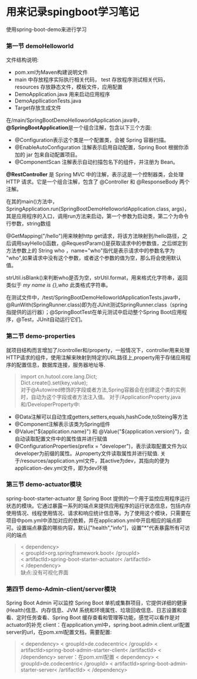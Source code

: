 # 用来记录spingboot学习笔记
使用spring-boot-demo来进行学习
### 第一节 demoHelloworld
文件结构说明:
* pom.xml为Maven构建说明文件
* main 中存放程序实际执行相关代码， test 存放程序测试相关代码，resources 存放静态文件，模板文件，应用配置
* DemoApplication.java 用来启动应用程序
* DemoAppllicationTests.java 
* Target存放生成文件

在/main/SpringBootDemoHelloworldApplication.java中，**@SpringBootApplication**是一个组合注解，包含以下三个方面:
* @Configuration表示这个类是一个配置类，会被 Spring 容器扫描。
* @EnableAutoConfiguration 注解表示启用自动配置，Spring Boot 根据你添加的 jar 包来自动配置项目。
* @ComponentScan 注解表示自动扫描包名下的组件，并注册为 Bean。

**@RestController**  是 Spring MVC 中的注解，表示这是一个控制器类，会处理 HTTP 请求。它是一个组合注解，包含了 @Controller 和 @ResponseBody 两个注解。

在其的main()方法中，SpringApplication.run(SpringBootDemoHelloworldApplication.class, args)，其是应用程序的入口，调用run方法来启动，第一个参数为启动类，第二个为命令行参数，string数组  

@GetMapping("/hello")用来映射http get请求，将该方法映射到/hello路径，之后调用sayHello()函数，@RequestParam()是获取请求中的参数值，之后绑定到方法参数上的 String who ，name="who"指代是表示请求中的参数名字为 "who",如果请求中没有这个参数，或者这个参数的值为空，那么将会使用默认值。

strUtil.isBlank()来判断who是否为空，strUtil.format，用来格式化字符串，返回类似于 _my name is {},who_ 此类格式字符串。

在测试文件中，/test/SpringBootDemoHelloworldApplicationTests.java中，@RunWith(SpringRunner.class)即为在JUnit测试SpringRunner.class（spring指提供的运行器）；@SpringBootTest在单元测试中启动整个Spring Boot应用程序，@Test，JUnit自动运行它们。

### 第二节 demo-properties  
就项目结构而言增加了/controller和/property，一般情况下，controller用来处理HTTP请求的组件，使用注解来映射到特定的URL路径上,property用于存储应用程序的配置信息，数据库连接，服务器地址等.    
>import cn.hutool.core.lang.Dict;  
>Dict.create().set(key,value);  
对于@Autowired修饰的字段或者方法,Spring容器会在创建这个类的实例时，自动为这个字段或者方法注入值。
对于/ApplicationProperty.java和/DeveloperProperty中:
* @Data注解可以自动生成getters,setters,equals,hashCode,toSteing等方法
* @Component注解表示该类为Spring组件  
* @Value("${application.name}") 和 @Value("${application.version}")，会自动读取配置文件中的属性值并进行赋值
* @ConfigurationProperties(prefix = "developer")，表示读取配置文件为以developer为前缀的属性。从property文件读取属性并进行赋值.
关于/resources/application.yml文件，其active为dev，其指向的便为application-dev.yml文件，即为dev环境

### 第三节 demo-actuator模块
spring-boot-starter-actuator 是 Spring Boot 提供的一个用于监控应用程序运行状态的模块。它通过暴露一系列的端点来提供应用程序的运行状态信息，包括内存使用情况、线程使用情况、请求和响应统计信息等。为了使用这个模块，只需要在项目中pom.yml中添加对应的依赖，并在application.yml中开启相应的端点即可。设置端点暴露的哪些内容，默认["health","info"]，设置"*"代表暴露所有可访问的端点
>< dependency>  
>    < groupId>org.springframework.boot< /groupId>  
>    < artifactId>spring-boot-starter-actuator< /artifactId>  
>< /dependency>    
缺点:没有可视化界面  

### 第四节 demo-Admin-client/server模块
Spring Boot Admin 可以监控 Spring Boot 单机或集群项目，它提供详细的健康 (Health)信息、内存信息、JVM 系统和环境属性、垃圾回收信息、日志设置和查看、定时任务查看、Spring Boot 缓存查看和管理等功能，感觉可以看作是对actuator的补充
client：在application.yml中，spring.boot.admin.client.url配置server的url，在pom.xml配置文档，需要配置:
>< dependency>
>     < groupId>de.codecentric< /groupId>
>     < artifactId>spring-boot-admin-starter-client< /artifactId>
>< /dependency>
server：在pom.xml配置
>< dependency>
>    < groupId>de.codecentric< /groupId>
>    < artifactId>spring-boot-admin-starter-server< /artifactId>
>< /dependency>  

